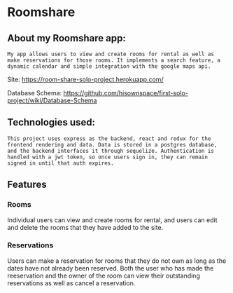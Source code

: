 # Roomshare


## About my Roomshare app:
    My app allows users to view and create rooms for rental as well as make reservations for those rooms. It implements a search feature, a dynamic calendar and simple integration with the google maps api.

Site: https://room-share-solo-project.herokuapp.com/

Database Schema: https://github.com/hisownspace/first-solo-project/wiki/Database-Schema

## Technologies used:
    This project uses express as the backend, react and redux for the frontend rendering and data. Data is stored in a postgres database, and the backend interfaces it through sequelize. Authentication is handled with a jwt token, so once users sign in, they can remain signed in until that auth expires.

## Features
### Rooms
Individual users can view and create rooms for rental, and users can edit and delete the rooms that they have added to the site.

### Reservations
Users can make a reservation for rooms that they do not own as long as the dates have not already been reserved. Both the user who has made the reeservation and the owner of the room can view their outstanding reservations as well as cancel a reservation.
